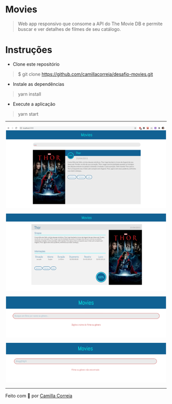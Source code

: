 # Movies


> Web app responsivo que consome a API do The Movie DB e permite buscar e ver detalhes de filmes de seu catálogo.

# Instruções

* Clone este repositório
> $ git clone https://github.com/camillacorreia/desafio-movies.git

* Instale as dependências
> yarn install

* Execute a aplicação
> yarn start

---

<p align="center">
   <img src="img/example1.png" width="500px"/>
</p>

<p align="center">
   <img src="img/example2.png" width="500px"/>
</p>

<p align="center">
   <img src="img/example3.png" width="500px"/>
</p>

<p align="center">
   <img src="img/example4.png" width="500px"/>
</p>

---

Feito com 💜 por [Camilla Correia](https://www.linkedin.com/in/camilla-correia-3203a3139/)
